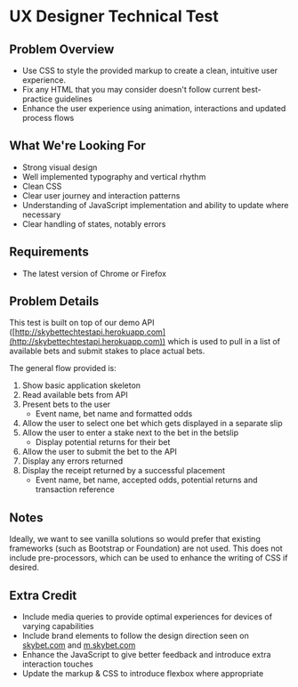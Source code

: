 # UX Designer Technical Test

## Problem Overview

* Use CSS to style the provided markup to create a clean, intuitive user experience.
* Fix any HTML that you may consider doesn't follow current best-practice guidelines
* Enhance the user experience using animation, interactions and updated process flows

## What We're Looking For

* Strong visual design
* Well implemented typography and vertical rhythm
* Clean CSS
* Clear user journey and interaction patterns
* Understanding of JavaScript implementation and ability to update where necessary
* Clear handling of states, notably errors

## Requirements

* The latest version of Chrome or Firefox

## Problem Details

This test is built on top of our demo API ([http://skybettechtestapi.herokuapp.com](http://skybettechtestapi.herokuapp.com)) which is used to pull in a list of available bets and submit stakes to place actual bets.

The general flow provided is:

1. Show basic application skeleton
1. Read available bets from API
1. Present bets to the user
    * Event name, bet name and formatted odds
1. Allow the user to select one bet which gets displayed in a separate slip
1. Allow the user to enter a stake next to the bet in the betslip
    * Display potential returns for their bet
1. Allow the user to submit the bet to the API
1. Display any errors returned
1. Display the receipt returned by a successful placement
    * Event name, bet name, accepted odds, potential returns and transaction reference

## Notes

Ideally, we want to see vanilla solutions so would prefer that existing frameworks (such as Bootstrap or Foundation) are not used. This does not include pre-processors, which can be used to enhance the writing of CSS if desired.

## Extra Credit

* Include media queries to provide optimal experiences for devices of varying capabilities
* Include brand elements to follow the design direction seen on [skybet.com](https://skybet.com) and [m.skybet.com](https://m.skybet.com)
* Enhance the JavaScript to give better feedback and introduce extra interaction touches
* Update the markup & CSS to introduce flexbox where appropriate
